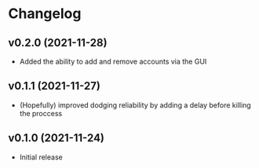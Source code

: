 # Changelog

## v0.2.0 (2021-11-28)

- Added the ability to add and remove accounts via the GUI

## v0.1.1 (2021-11-27)

- (Hopefully) improved dodging reliability by adding a delay before killing the proccess

## v0.1.0 (2021-11-24)

- Initial release
